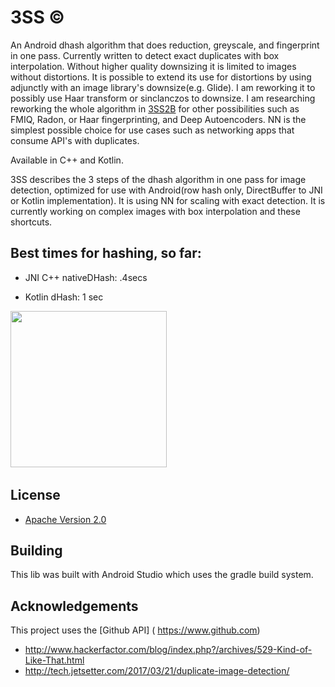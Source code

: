 # 3SS ©
An Android dhash algorithm that does reduction, greyscale, and fingerprint in one pass. Currently written to detect exact duplicates with box interpolation. Without higher quality downsizing it is limited to images without distortions. It is possible to extend its use for distortions by using adjunctly with an image library's downsize(e.g. Glide). I am reworking it to possibly use Haar transform or sinclanczos to downsize. I am researching reworking the whole algorithm in [3SS2B](https://github.com/cloudbank/3SS2B/) for other possibilities such as FMIQ, Radon, or Haar fingerprinting, and Deep Autoencoders.  NN is the simplest possible choice for use cases such as networking apps that consume API's with duplicates.

Available in C++ and Kotlin.


3SS describes the 3 steps of the dhash algorithm in one pass for image detection, optimized for use with Android(row hash only, DirectBuffer to JNI or Kotlin implementation). It is using NN for scaling with exact detection.  It is currently working on complex images with box  interpolation and these shortcuts.

## Best times for hashing, so far:

* JNI C++ nativeDHash: .4secs

* Kotlin dHash: 1 sec


<img src="https://i.imgur.com/f5jLtXl.png" height="250"/>&nbsp;&nbsp;&nbsp;&nbsp;&nbsp;&nbsp;&nbsp;&nbsp;&nbsp;

## License

* [Apache Version 2.0](http://www.apache.org/licenses/LICENSE-2.0.html)

## Building

This lib was built with Android Studio which uses the gradle build system.  

## Acknowledgements

This project uses the [Github API] ( https://www.github.com)
* http://www.hackerfactor.com/blog/index.php?/archives/529-Kind-of-Like-That.html
* http://tech.jetsetter.com/2017/03/21/duplicate-image-detection/





